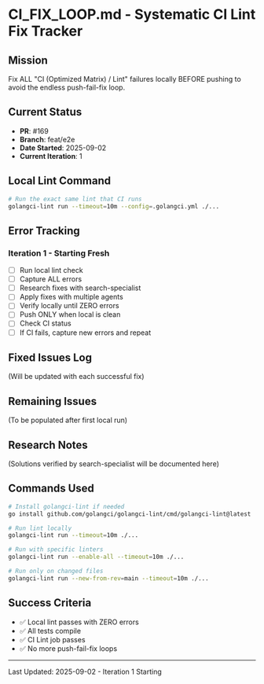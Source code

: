 # CI_FIX_LOOP.md - Systematic CI Lint Fix Tracker

## Mission
Fix ALL "CI (Optimized Matrix) / Lint" failures locally BEFORE pushing to avoid the endless push-fail-fix loop.

## Current Status
- **PR**: #169
- **Branch**: feat/e2e
- **Date Started**: 2025-09-02
- **Current Iteration**: 1

## Local Lint Command
```bash
# Run the exact same lint that CI runs
golangci-lint run --timeout=10m --config=.golangci.yml ./...
```

## Error Tracking

### Iteration 1 - Starting Fresh
- [ ] Run local lint check
- [ ] Capture ALL errors
- [ ] Research fixes with search-specialist
- [ ] Apply fixes with multiple agents
- [ ] Verify locally until ZERO errors
- [ ] Push ONLY when local is clean
- [ ] Check CI status
- [ ] If CI fails, capture new errors and repeat

## Fixed Issues Log
(Will be updated with each successful fix)

## Remaining Issues
(To be populated after first local run)

## Research Notes
(Solutions verified by search-specialist will be documented here)

## Commands Used
```bash
# Install golangci-lint if needed
go install github.com/golangci/golangci-lint/cmd/golangci-lint@latest

# Run lint locally
golangci-lint run --timeout=10m ./...

# Run with specific linters
golangci-lint run --enable-all --timeout=10m ./...

# Run only on changed files
golangci-lint run --new-from-rev=main --timeout=10m ./...
```

## Success Criteria
- ✅ Local lint passes with ZERO errors
- ✅ All tests compile
- ✅ CI Lint job passes
- ✅ No more push-fail-fix loops

---
Last Updated: 2025-09-02 - Iteration 1 Starting
